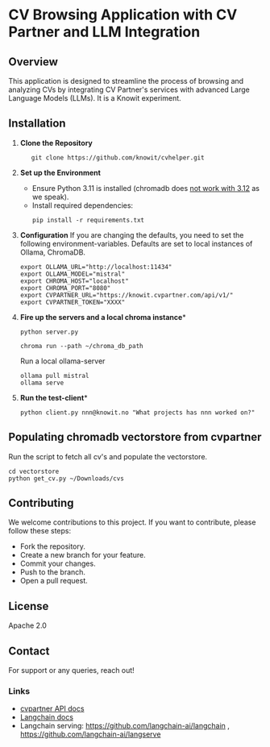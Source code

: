 # CV Browsing Application with CV Partner and LLM Integration

## Overview
This application is designed to streamline the process of browsing and analyzing CVs by integrating CV Partner's services with advanced Large Language Models (LLMs). It is a Knowit experiment.

## Installation

1. **Clone the Repository**
   ```
      git clone https://github.com/knowit/cvhelper.git
   ```
2. **Set up the Environment**
   - Ensure Python 3.11 is installed (chromadb does [not work with 3.12](https://github.com/chroma-core/chroma/issues/1410) as we speak).
   - Install required dependencies:
     ```
     pip install -r requirements.txt
     ```

3. **Configuration**
   If you are changing the defaults, you need to set the following environment-variables. 
   Defaults are set to local instances of Ollama, ChromaDB.
   ```
   export OLLAMA_URL="http://localhost:11434"
   export OLLAMA_MODEL="mistral"
   export CHROMA_HOST="localhost"
   export CHROMA_PORT="8080"
   export CVPARTNER_URL="https://knowit.cvpartner.com/api/v1/"
   export CVPARTNER_TOKEN="XXXX"
   ``````   

4. **Fire up the servers and a local chroma instance***

   ```
   python server.py
   ```

   ```
   chroma run --path ~/chroma_db_path
   ```

   Run a local ollama-server
   ```
   ollama pull mistral
   ollama serve
   ```

5. **Run the test-client***
   ```
   python client.py nnn@knowit.no "What projects has nnn worked on?"
   ```

## Populating chromadb vectorstore from cvpartner
   Run the script to fetch all cv's and populate the vectorstore.
   ```
   cd vectorstore
   python get_cv.py ~/Downloads/cvs
   ```

## Contributing

We welcome contributions to this project. If you want to contribute, please follow these steps:
- Fork the repository.
- Create a new branch for your feature.
- Commit your changes.
- Push to the branch.
- Open a pull request.

## License
Apache 2.0

## Contact
For support or any queries, reach out!


### Links
* [cvpartner API docs](https://docs.cvpartner.com/)
* [Langchain docs](https://api.python.langchain.com/en/latest/api_reference.html)
* Langchain serving: https://github.com/langchain-ai/langchain , https://github.com/langchain-ai/langserve
